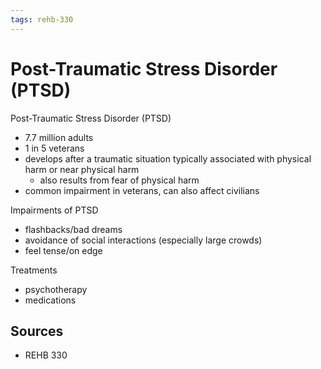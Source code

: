 ```yaml
---
tags: rehb-330
---
```


# Post-Traumatic Stress Disorder (PTSD)

Post-Traumatic Stress Disorder (PTSD)

- 7.7 million adults
- 1 in 5 veterans
- develops after a traumatic situation typically associated with physical harm or near physical harm
  - also results from fear of physical harm
- common impairment in veterans, can also affect civilians

Impairments of PTSD

- flashbacks/bad dreams
- avoidance of social interactions (especially large crowds)
- feel tense/on edge

Treatments

  - psychotherapy
  - medications

## Sources

- REHB 330
